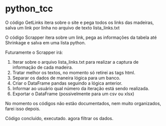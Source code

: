 # python_tcc
O código GetLinks itera sobre o site e pega todos os links das madeiras, salva um link por linha no arquivo de texto lista_links.txt

O código Scrapper itera sobre um link, pega as informações da tabela até Shrinkage e salva em uma lista python.

Futuramente o Scrapper irá:
  1. Iterar sobre o arquivo lista_links.txt para realizar a captura de informação de cada madeira.
  2. Tratar melhor os textos, no momento só retirei as tags html.
  3. Separar os dados de maneira lógica para um banco.
  4. Criar o DataFrame pandas seguindo a lógica anterior.
  5. Informar ao usuário qual número da iteração está sendo realizada.
  6. Exportar o DataFrame (possivelmente para um csv ou xlsx)
  
  No momento os códigos não estão documentados, nem muito organizados, farei isso depois.
  
  Código concluído, executado. agora filtrar os dados.
